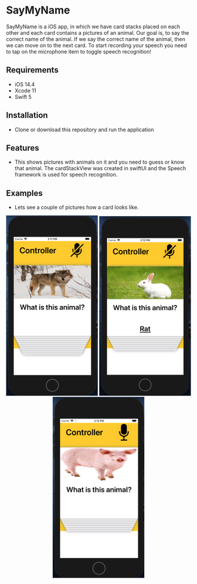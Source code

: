 # SayMyName
 
SayMyName is a iOS app, in which we have card stacks placed on each other and each card contains a pictures of an animal. Our goal is, to say the correct name of the animal. If we say the correct name of the animal, then we can move on to the next card. To start recording your speech you need to tap on the microphone item to toggle speech recognition!

## Requirements
- iOS 14.4
- Xcode 11
- Swift 5

## Installation
- Clone or download this repository and run the application

## Features
- This shows pictures with animals on it and you need to guess or know that animal. The cardStackView was created in swiftUI and the Speech framework is used for speech recognition.
## Examples
- Lets see a couple of pictures how a card looks like. 

<div align="center">
    <img src="/ScreenShots/BigBadWolf.png" width="250px"</img>
    <img src="/ScreenShots/Rabbit.png" width="250px"</img>
 <img src="/ScreenShots/Koca.png" width="250px"</img>
</div>
 
